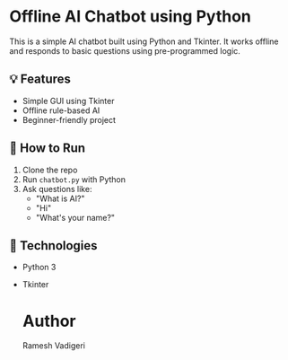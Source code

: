 # Offline AI Chatbot using Python

This is a simple AI chatbot built using Python and Tkinter. It works offline and responds to basic questions using pre-programmed logic.

## 💡 Features
- Simple GUI using Tkinter
- Offline rule-based AI
- Beginner-friendly project

## 🚀 How to Run
1. Clone the repo
2. Run `chatbot.py` with Python
3. Ask questions like:
   - "What is AI?"
   - "Hi"
   - "What's your name?"

## 📂 Technologies
- Python 3
- Tkinter 

  # Author 

  Ramesh Vadigeri
